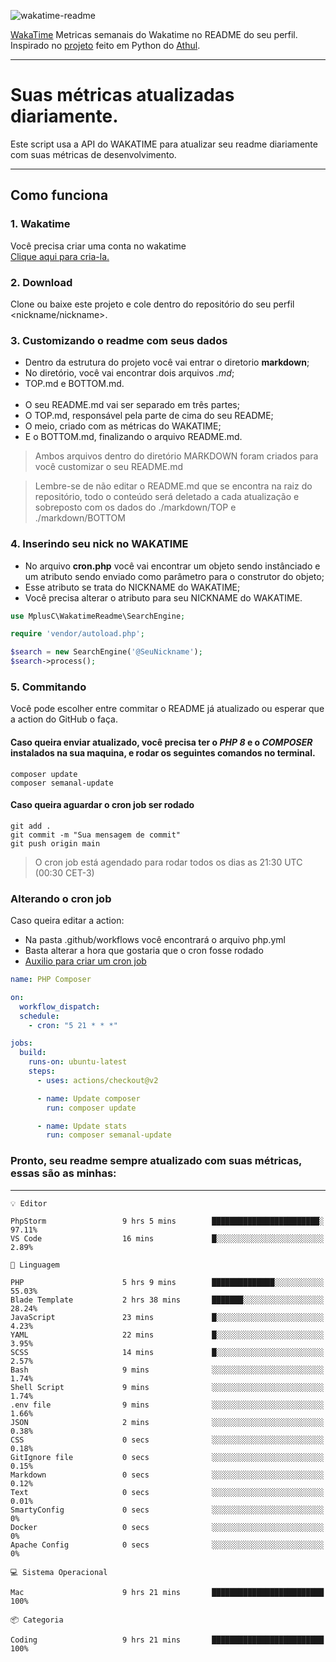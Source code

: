 ![wakatime-readme](https://socialify.git.ci/bymatheus/wakatime-readme/image?description=1&descriptionEditable=M%C3%A9tricas%20semanais%20do%20Wakatime%20no%20seu%20README%20de%20perfil.&font=KoHo&forks=1&language=1&owner=1&pattern=Signal&stargazers=1&theme=Dark)

[WakaTime](https://wakatime.com) Metricas semanais do Wakatime no README do seu perfil. <br>
Inspirado no [projeto](https://github.com/athul/waka-readme) feito em Python do [Athul](https://github.com/athul).
___

# Suas métricas atualizadas diariamente.
Este script usa a API do WAKATIME para atualizar seu readme diariamente com suas métricas de desenvolvimento.

___

## Como funciona

### 1. Wakatime
Você precisa criar uma conta no wakatime <br>
[Clique aqui para cria-la.](https://wakatime.com) 

### 2. Download
Clone ou baixe este projeto e cole dentro do repositório do seu perfil <nickname/nickname>.

### 3. Customizando o readme com seus dados
- Dentro da estrutura do projeto você vai entrar o diretorio **markdown**;  
- No diretório, você vai encontrar dois arquivos *.md*;
- TOP.md e BOTTOM.md.
<br><br>
- O seu README.md vai ser separado em três partes; 
- O TOP.md, responsável pela parte de cima do seu README;
- O meio, criado com as métricas do WAKATIME;
- E o BOTTOM.md, finalizando o arquivo README.md.<br>

> Ambos arquivos dentro do diretório MARKDOWN foram criados para você customizar o seu README.md

> Lembre-se de não editar o README.md que se encontra na raiz do repositório, todo o conteúdo será deletado a cada atualização e sobreposto com os dados do ./markdown/TOP e ./markdown/BOTTOM

### 4. Inserindo seu nick no WAKATIME
- No arquivo **cron.php** você vai encontrar um objeto sendo instânciado e um atributo sendo enviado como parâmetro para o construtor do objeto;
- Esse atributo se trata do NICKNAME do WAKATIME;
- Você precisa alterar o atributo para seu NICKNAME do WAKATIME.

```php
use MplusC\WakatimeReadme\SearchEngine;

require 'vendor/autoload.php';

$search = new SearchEngine('@SeuNickname');
$search->process();
```

### 5. Commitando
Você pode escolher entre commitar o README já atualizado ou esperar que a action do GitHub o faça. <br>

#### Caso queira enviar atualizado, você precisa ter o *PHP 8* e o *COMPOSER* instalados na sua maquina, e rodar os seguintes comandos no terminal.
```composer
composer update
composer semanal-update 
```

#### Caso queira aguardar o cron job ser rodado 
```git 
git add .
git commit -m "Sua mensagem de commit"
git push origin main
```

>O cron job está agendado para rodar todos os dias as 21:30 UTC (00:30 CET-3) 

### Alterando o cron job
Caso queira editar a action:

- Na pasta .github/workflows você encontrará o arquivo php.yml
- Basta alterar a hora que gostaria que o cron fosse rodado
- [Auxilio para criar um cron job](https://crontab.guru)

```yml
name: PHP Composer

on:
  workflow_dispatch:
  schedule:
    - cron: "5 21 * * *"

jobs:
  build:
    runs-on: ubuntu-latest
    steps:
      - uses: actions/checkout@v2

      - name: Update composer
        run: composer update

      - name: Update stats
        run: composer semanal-update
```

### Pronto, seu readme sempre atualizado com suas métricas, essas são as minhas:

___
```text
💡 Editor

PhpStorm                 9 hrs 5 mins        ████████████████████████░     97.11%
VS Code                  16 mins             █░░░░░░░░░░░░░░░░░░░░░░░░      2.89%
```
```text
💬 Linguagem

PHP                      5 hrs 9 mins        ██████████████░░░░░░░░░░░     55.03%
Blade Template           2 hrs 38 mins       ███████░░░░░░░░░░░░░░░░░░     28.24%
JavaScript               23 mins             █░░░░░░░░░░░░░░░░░░░░░░░░      4.23%
YAML                     22 mins             █░░░░░░░░░░░░░░░░░░░░░░░░      3.95%
SCSS                     14 mins             █░░░░░░░░░░░░░░░░░░░░░░░░      2.57%
Bash                     9 mins              ░░░░░░░░░░░░░░░░░░░░░░░░░      1.74%
Shell Script             9 mins              ░░░░░░░░░░░░░░░░░░░░░░░░░      1.74%
.env file                9 mins              ░░░░░░░░░░░░░░░░░░░░░░░░░      1.66%
JSON                     2 mins              ░░░░░░░░░░░░░░░░░░░░░░░░░      0.38%
CSS                      0 secs              ░░░░░░░░░░░░░░░░░░░░░░░░░      0.18%
GitIgnore file           0 secs              ░░░░░░░░░░░░░░░░░░░░░░░░░      0.15%
Markdown                 0 secs              ░░░░░░░░░░░░░░░░░░░░░░░░░      0.12%
Text                     0 secs              ░░░░░░░░░░░░░░░░░░░░░░░░░      0.01%
SmartyConfig             0 secs              ░░░░░░░░░░░░░░░░░░░░░░░░░         0%
Docker                   0 secs              ░░░░░░░░░░░░░░░░░░░░░░░░░         0%
Apache Config            0 secs              ░░░░░░░░░░░░░░░░░░░░░░░░░         0%
```
```text
💻 Sistema Operacional

Mac                      9 hrs 21 mins       █████████████████████████       100%
```
```text
📦 Categoria

Coding                   9 hrs 21 mins       █████████████████████████       100%
```

